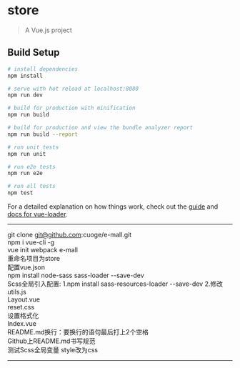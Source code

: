# store

> A Vue.js project

## Build Setup

``` bash
# install dependencies
npm install

# serve with hot reload at localhost:8080
npm run dev

# build for production with minification
npm run build

# build for production and view the bundle analyzer report
npm run build --report

# run unit tests
npm run unit

# run e2e tests
npm run e2e

# run all tests
npm test
```

For a detailed explanation on how things work, check out the [guide](http://vuejs-templates.github.io/webpack/) and [docs for vue-loader](http://vuejs.github.io/vue-loader).

-------------------------------------------  
git clone git@github.com:cuoge/e-mall.git  
npm i vue-cli -g  
vue init webpack e-mall  
重命名项目为store  
配置vue.json  
npm install node-sass sass-loader --save-dev  
Scss全局引入配置:  1.npm install sass-resources-loader --save-dev       2.修改utils.js  
Layout.vue  
reset.css  
设置格式化  
Index.vue  
README.md换行：要换行的语句最后打上2个空格  
Github上README.md书写规范  
测试Scss全局变量
style改为css

-------------------------------------------  
